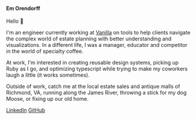 #### Em Orendorff

Hello 👋

I'm an engineer currently working at [Vanilla](https://www.justvanilla.com/) on tools to help clients navigate the complex world of estate planning with better understanding and visualizations. In a different life, I was a manager, educator and competitor in the world of specialty coffee.

At work, I'm interested in creating reusable design systems, picking up Ruby as I go, and optimizing typescript while trying to make my coworkers laugh a little (it works sometimes).

Outside of work, catch me at the local estate sales and antique malls of Richmond, VA, running along the James River, throwing a stick for my dog Moose, or fixing up our old home. 

[LinkedIn](https://www.linkedin.com/in/em-orendorff-2a2b4987/)
[GitHub](https://github.com/emorendorff) 
